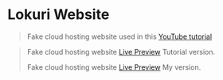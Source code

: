 # Lokuri Website

> Fake cloud hosting website used in this [YouTube tutorial](https://www.youtube.com/watch?v=p0bGHP-PXD4)

> Fake cloud hosting website [Live Preview](https://zen-carson-c10c9f.netlify.app) Tutorial version.
> 
> Fake cloud hosting website [Live Preview](https://loruki-cloud-company.netlify.app/) My version.
